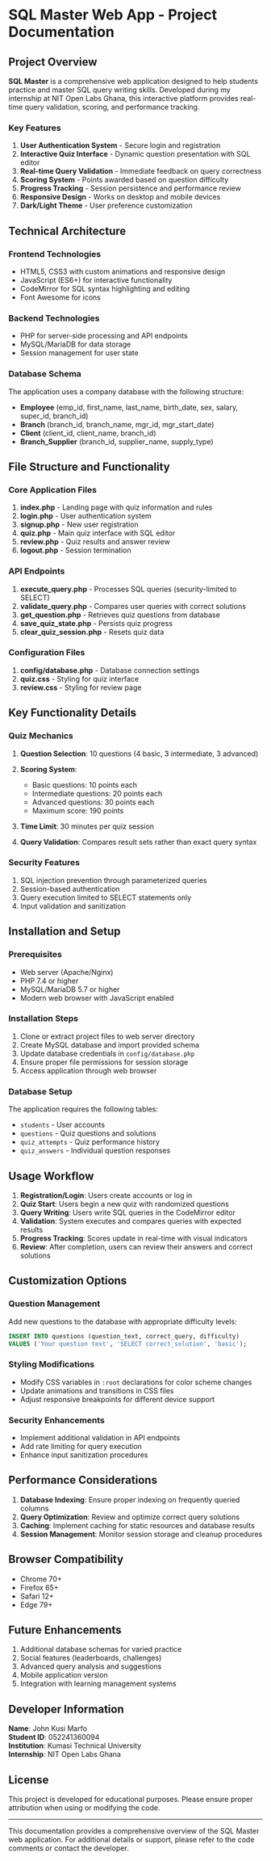 # SQL Master Web App - Project Documentation

## Project Overview

**SQL Master** is a comprehensive web application designed to help students practice and master SQL query writing skills. Developed during my internship at NIT Open Labs Ghana, this interactive platform provides real-time query validation, scoring, and performance tracking.

### Key Features

1. **User Authentication System** - Secure login and registration
2. **Interactive Quiz Interface** - Dynamic question presentation with SQL editor
3. **Real-time Query Validation** - Immediate feedback on query correctness
4. **Scoring System** - Points awarded based on question difficulty
5. **Progress Tracking** - Session persistence and performance review
6. **Responsive Design** - Works on desktop and mobile devices
7. **Dark/Light Theme** - User preference customization

## Technical Architecture

### Frontend Technologies
- HTML5, CSS3 with custom animations and responsive design
- JavaScript (ES6+) for interactive functionality
- CodeMirror for SQL syntax highlighting and editing
- Font Awesome for icons

### Backend Technologies
- PHP for server-side processing and API endpoints
- MySQL/MariaDB for data storage
- Session management for user state

### Database Schema
The application uses a company database with the following structure:
- **Employee** (emp_id, first_name, last_name, birth_date, sex, salary, super_id, branch_id)
- **Branch** (branch_id, branch_name, mgr_id, mgr_start_date)
- **Client** (client_id, client_name, branch_id)
- **Branch_Supplier** (branch_id, supplier_name, supply_type)

## File Structure and Functionality

### Core Application Files

1. **index.php** - Landing page with quiz information and rules
2. **login.php** - User authentication system
3. **signup.php** - New user registration
4. **quiz.php** - Main quiz interface with SQL editor
5. **review.php** - Quiz results and answer review
6. **logout.php** - Session termination

### API Endpoints

1. **execute_query.php** - Processes SQL queries (security-limited to SELECT)
2. **validate_query.php** - Compares user queries with correct solutions
3. **get_question.php** - Retrieves quiz questions from database
4. **save_quiz_state.php** - Persists quiz progress
5. **clear_quiz_session.php** - Resets quiz data

### Configuration Files

1. **config/database.php** - Database connection settings
2. **quiz.css** - Styling for quiz interface
3. **review.css** - Styling for review page

## Key Functionality Details

### Quiz Mechanics

1. **Question Selection**: 10 questions (4 basic, 3 intermediate, 3 advanced)
2. **Scoring System**:
   - Basic questions: 10 points each
   - Intermediate questions: 20 points each
   - Advanced questions: 30 points each
   - Maximum score: 190 points

3. **Time Limit**: 30 minutes per quiz session
4. **Query Validation**: Compares result sets rather than exact query syntax

### Security Features

1. SQL injection prevention through parameterized queries
2. Session-based authentication
3. Query execution limited to SELECT statements only
4. Input validation and sanitization

## Installation and Setup

### Prerequisites
- Web server (Apache/Nginx)
- PHP 7.4 or higher
- MySQL/MariaDB 5.7 or higher
- Modern web browser with JavaScript enabled

### Installation Steps

1. Clone or extract project files to web server directory
2. Create MySQL database and import provided schema
3. Update database credentials in `config/database.php`
4. Ensure proper file permissions for session storage
5. Access application through web browser

### Database Setup

The application requires the following tables:
- `students` - User accounts
- `questions` - Quiz questions and solutions
- `quiz_attempts` - Quiz performance history
- `quiz_answers` - Individual question responses

## Usage Workflow

1. **Registration/Login**: Users create accounts or log in
2. **Quiz Start**: Users begin a new quiz with randomized questions
3. **Query Writing**: Users write SQL queries in the CodeMirror editor
4. **Validation**: System executes and compares queries with expected results
5. **Progress Tracking**: Scores update in real-time with visual indicators
6. **Review**: After completion, users can review their answers and correct solutions

## Customization Options

### Question Management
Add new questions to the database with appropriate difficulty levels:

```sql
INSERT INTO questions (question_text, correct_query, difficulty) 
VALUES ('Your question text', 'SELECT correct_solution', 'basic');
```

### Styling Modifications
- Modify CSS variables in `:root` declarations for color scheme changes
- Update animations and transitions in CSS files
- Adjust responsive breakpoints for different device support

### Security Enhancements
- Implement additional validation in API endpoints
- Add rate limiting for query execution
- Enhance input sanitization procedures

## Performance Considerations

1. **Database Indexing**: Ensure proper indexing on frequently queried columns
2. **Query Optimization**: Review and optimize correct query solutions
3. **Caching**: Implement caching for static resources and database results
4. **Session Management**: Monitor session storage and cleanup procedures

## Browser Compatibility

- Chrome 70+
- Firefox 65+
- Safari 12+
- Edge 79+

## Future Enhancements

1. Additional database schemas for varied practice
2. Social features (leaderboards, challenges)
3. Advanced query analysis and suggestions
4. Mobile application version
5. Integration with learning management systems

## Developer Information

**Name**: John Kusi Marfo  
**Student ID**: 052241360094  
**Institution**: Kumasi Technical University  
**Internship**: NIT Open Labs Ghana

## License

This project is developed for educational purposes. Please ensure proper attribution when using or modifying the code.

---

This documentation provides a comprehensive overview of the SQL Master web application. For additional details or support, please refer to the code comments or contact the developer.